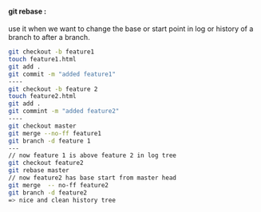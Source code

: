 #### git rebase :

use it when we want to change the base or start point in log or history of a branch to after a branch.

```bash
git checkout -b feature1
touch feature1.html
git add .
git commit -m "added feature1"
----
git checkout -b feature 2
touch feature2.html
git add .
git commint -m "added feature2"
----
git checkout master
git merge --no-ff feature1
git branch -d feature 1
---
// now feature 1 is above feature 2 in log tree
git checkout feature2
git rebase master
// now feature2 has base start from master head
git merge  -- no-ff feature2
git branch -d feature2
=> nice and clean history tree
```


